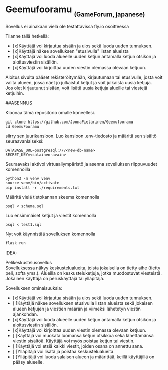 # Geemufooramu <sub><sub>(GameForum, japanese)

Sovellus ei ainakaan vielä ole testattavissa fly.io osoitteessa


Tilanne tällä hetkellä:
- [x]Käyttäjä voi kirjautua sisään ja ulos sekä luoda uuden tunnuksen. <br/>
- [x]Käyttäjä näkee sovelluksen "etusivulla" listan alueista <br/>
- [x]Käyttäjä voi luoda alueelle uuden ketjun antamalla ketjun otsikon ja aloitusviestin sisällön. <br/>
- [x]Käyttäjä voi kirjoittaa uuden viestin olemassa olevaan ketjuun. <br/>



Aloitus sivulta pääset rekisteröitymään, kirjautumaan tai etusivulle, josta voit valita alueen, jossa näet jo julkaistut ketjut ja voit julkaista uusia ketjuja.<br/>
Jos olet kirjautunut sisään, voit lisätä uusia ketjuja alueille tai viestejä ketjuihin. <br/>



##ASENNUS

Kloonaa tämä repositorio omalle koneellesi.
```
git clone https://github.com/JoonaPietarinen/Geemufooramu
cd GeemuFooramu
```
siirry sen juurikansioon. Luo kansioon .env-tiedosto ja määritä sen sisältö seuraavanlaiseksi:
```
DATABASE_URL=postgresql:///<new-db-name>
SECRET_KEY=<salainen-avain>
```
Seuraavaksi aktivoi virtuaaliympäristö ja asenna sovelluksen riippuvuudet komennoilla
```
python3 -m venv venv
source venv/bin/activate
pip install -r ./requirements.txt
```
Määritä vielä tietokannan skeema komennolla
```
psql < schema.sql
```
Luo ensimmäiset ketjut ja viestit komennolla
```
psql < test1.sql
```

Nyt voit käynnistää sovelluksen komennolla
```
flask run
```
IDEA:

Pelikeskustelusovellus <br/>
Sovelluksessa näkyy keskustelualueita, joista jokaisella on tietty aihe (tietty peli, softa yms.). Alueilla on keskusteluketjuja, jotka muodostuvat viesteistä. Jokainen käyttäjä on peruskäyttäjä tai ylläpitäjä.

Sovelluksen ominaisuuksia:

- [x]Käyttäjä voi kirjautua sisään ja ulos sekä luoda uuden tunnuksen. <br/> 
- [ ]Käyttäjä näkee sovelluksen etusivulla listan alueista sekä jokaisen alueen ketjujen ja viestien määrän ja viimeksi lähetetyn viestin ajankohdan. <br/>
- [x]Käyttäjä voi luoda alueelle uuden ketjun antamalla ketjun otsikon ja aloitusviestin sisällön. <br/>
- [x]Käyttäjä voi kirjoittaa uuden viestin olemassa olevaan ketjuun. <br/>
- [ ]Käyttäjä voi muokata luomansa ketjun otsikkoa sekä lähettämänsä viestin sisältöä. Käyttäjä voi myös poistaa ketjun tai viestin. <br/>
- [ ]Käyttäjä voi etsiä kaikki viestit, joiden osana on annettu sana. <br/>
- [ ]Ylläpitäjä voi lisätä ja poistaa keskustelualueita. <br/>
- [ ]Ylläpitäjä voi luoda salaisen alueen ja määrittää, keillä käyttäjillä on pääsy alueelle. <br/>

